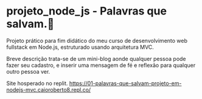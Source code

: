 # projeto_node_js - Palavras que salvam.🙏

Projeto prático para fim didático do meu curso de desenvolvimento web fullstack em Node.js, 
estruturado usando arquitetura MVC.

Breve descrição trata-se de um mini-blog aonde qualquer pessoa pode fazer seu cadastro, 
e inserir uma mensagem de fé e reflexão para qualquer outro pessoa ver.


Site hosperado no replit.
https://01-palavras-que-salvam-projeto-em-nodejs-mvc.caioroberto8.repl.co/
